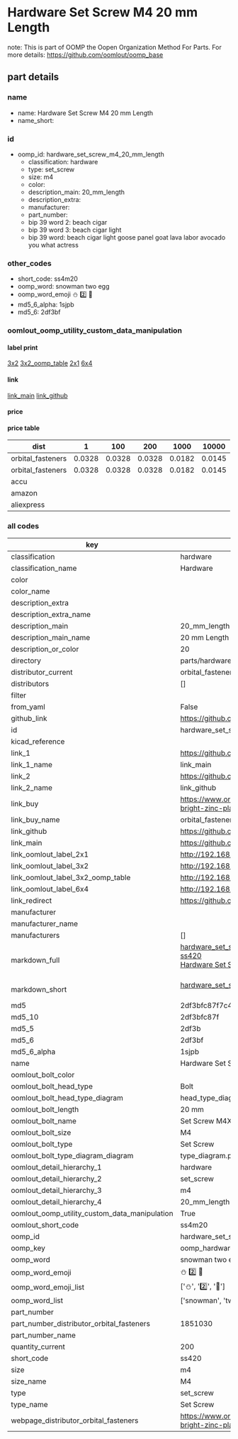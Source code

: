 # Hardware Set Screw M4 20 mm Length  

note: This is part of OOMP the Oopen Organization Method For Parts. For more details: https://github.com/oomlout/oomp_base

##  part details
  







### name
* name: Hardware Set Screw M4 20 mm Length
* name_short: 
### id
* oomp_id: hardware_set_screw_m4_20_mm_length
  * classification: hardware
  * type: set_screw
  * size: m4
  * color: 
  * description_main: 20_mm_length
  * description_extra: 
  * manufacturer: 
  * part_number: 
  * bip 39 word 2: beach cigar
  * bip 39 word 3: beach cigar light
  * bip 39 word: beach cigar light goose panel goat lava labor avocado you what actress

### other_codes
* short_code: ss4m20
* oomp_word: snowman two egg
* oomp_word_emoji :snowman: :two: :egg:
* md5_6_alpha: 1sjpb
* md5_6: 2df3bf






### oomlout_oomp_utility_custom_data_manipulation
#### label print
[3x2](http://192.168.1.245:1112/?label=oomp%201sjpb)
[3x2_oomp_table](http://192.168.1.108:1112/?label=oomp%201sjpb)
[2x1](http://192.168.1.242:1112/?label=oomp%201sjpb)
[6x4](http://192.168.1.55:1112/?label=oomp%201sjpb)    

#### link

[link_main](https://github.com/oomlout/oomlout_oomp_version_1_messy/tree/main/parts/hardware_set_screw_m4_20_mm_length) [link_github](https://github.com/oomlout/oomlout_oomp_version_1_messy/tree/main/parts/hardware_set_screw_m4_20_mm_length)                             

#### price

#### price table
| dist | 1 | 100 | 200 | 1000 | 10000 |
|------|---|-----|-----|------|-------|
| orbital_fasteners | 0.0328 | 0.0328 | 0.0328 | 0.0182 | 0.0145 |
| orbital_fasteners | 0.0328 | 0.0328 | 0.0328 | 0.0182 | 0.0145 | 
| accu |  |  |  |  |  | 
| amazon |  |  |  |  |  | 
| aliexpress |  |  |  |  |  | 














### all codes 
| key | value |  
| --- | --- |  
| classification | hardware |  
| classification_name | Hardware |  
| color |  |  
| color_name |  |  
| description_extra |  |  
| description_extra_name |  |  
| description_main | 20_mm_length |  
| description_main_name | 20 mm Length |  
| description_or_color | 20 |  
| directory | parts/hardware_set_screw_m4_20_mm_length |  
| distributor_current | orbital_fasteners |  
| distributors | [] |  
| filter |  |  
| from_yaml | False |  
| github_link | https://github.com/oomlout/oomlout_oomp_part_src/tree/main/parts/hardware_set_screw_m4_20_mm_length |  
| id | hardware_set_screw_m4_20_mm_length |  
| kicad_reference |  |  
| link_1 | https://github.com/oomlout/oomlout_oomp_version_1_messy/tree/main/parts/hardware_set_screw_m4_20_mm_length |  
| link_1_name | link_main |  
| link_2 | https://github.com/oomlout/oomlout_oomp_version_1_messy/tree/main/parts/hardware_set_screw_m4_20_mm_length |  
| link_2_name | link_github |  
| link_buy | https://www.orbitalfasteners.co.uk/products/m4-x-20-hexagon-head-set-screws-high-tensile-grade-8-8-bright-zinc-plated |  
| link_buy_name | orbital_fasteners |  
| link_github | https://github.com/oomlout/oomlout_oomp_version_1_messy/tree/main/parts/hardware_set_screw_m4_20_mm_length |  
| link_main | https://github.com/oomlout/oomlout_oomp_version_1_messy/tree/main/parts/hardware_set_screw_m4_20_mm_length |  
| link_oomlout_label_2x1 | http://192.168.1.242:1112/?label=oomp%201sjpb |  
| link_oomlout_label_3x2 | http://192.168.1.245:1112/?label=oomp%201sjpb |  
| link_oomlout_label_3x2_oomp_table | http://192.168.1.108:1112/?label=oomp%201sjpb |  
| link_oomlout_label_6x4 | http://192.168.1.55:1112/?label=oomp%201sjpb |  
| link_redirect | https://github.com/oomlout/oomlout_oomp_version_1_messy/tree/main/parts/hardware_set_screw_m4_20_mm_length |  
| manufacturer |  |  
| manufacturer_name |  |  
| manufacturers | [] |  
| markdown_full | [hardware_set_screw_m4_20_mm_length](none)<br>[ss420](none)<br>[Hardware Set Screw M4 20 Mm Length](none)<br><br> |  
| markdown_short | [hardware_set_screw_m4_20_mm_length](none)<br><br> |  
| md5 | 2df3bfc87f7c4fb9904fc649030a389b |  
| md5_10 | 2df3bfc87f |  
| md5_5 | 2df3b |  
| md5_6 | 2df3bf |  
| md5_6_alpha | 1sjpb |  
| name | Hardware Set Screw M4 20 mm Length |  
| oomlout_bolt_color |  |  
| oomlout_bolt_head_type | Bolt |  
| oomlout_bolt_head_type_diagram | head_type_diagram.png |  
| oomlout_bolt_length | 20 mm |  
| oomlout_bolt_name | Set Screw M4X20 mm  (Bolt) |  
| oomlout_bolt_size | M4 |  
| oomlout_bolt_type | Set Screw |  
| oomlout_bolt_type_diagram_diagram | type_diagram.png |  
| oomlout_detail_hierarchy_1 | hardware |  
| oomlout_detail_hierarchy_2 | set_screw |  
| oomlout_detail_hierarchy_3 | m4 |  
| oomlout_detail_hierarchy_4 | 20_mm_length |  
| oomlout_oomp_utility_custom_data_manipulation | True |  
| oomlout_short_code | ss4m20 |  
| oomp_id | hardware_set_screw_m4_20_mm_length |  
| oomp_key | oomp_hardware_set_screw_m4_20_mm_length |  
| oomp_word | snowman two egg |  
| oomp_word_emoji | :snowman: :two: :egg: |  
| oomp_word_emoji_list | [':snowman:', ':two:', ':egg:'] |  
| oomp_word_list | ['snowman', 'two', 'egg'] |  
| part_number |  |  
| part_number_distributor_orbital_fasteners | 1851030 |  
| part_number_name |  |  
| quantity_current | 200 |  
| short_code | ss420 |  
| size | m4 |  
| size_name | M4 |  
| type | set_screw |  
| type_name | Set Screw |  
| webpage_distributor_orbital_fasteners | https://www.orbitalfasteners.co.uk/products/m4-x-20-hexagon-head-set-screws-high-tensile-grade-8-8-bright-zinc-plated |  
